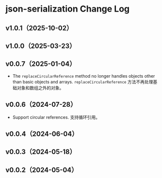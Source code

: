 # json-serialization Change Log

## v1.0.1（2025-10-02）

## v1.0.0（2025-03-23）

## v0.0.7（2025-01-04）

- The `replaceCircularReference` method no longer handles objects other than basic objects and arrays. `replaceCircularReference` 方法不再处理基础对象和数组之外的对象。

## v0.0.6（2024-07-28）

- Support circular references. 支持循环引用。

## v0.0.4（2024-06-04）

## v0.0.3（2024-05-18）

## v0.0.2（2024-05-04）
